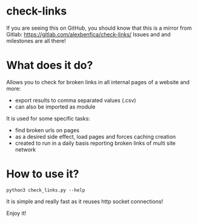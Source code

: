 # check-links


If you are seeing this on GitHub, you should know that this is a mirror from Gitlab: https://gitlab.com/alexbenfica/check-links/
Issues and and milestones are all there!

# What does it do?

Allows you to check for broken links in all internal pages of a website and more:
- export results to comma separated values (.csv)
- can also be imported as module

It is used for some specific tasks:
- find broken urls on pages
- as a desired side effect, load pages and forces caching creation
- created to run in a daily basis reporting broken links of multi site network

# How to use it?

```python3 check_links.py --help```

It is simple and really fast as it reuses http socket connections!

Enjoy it!
